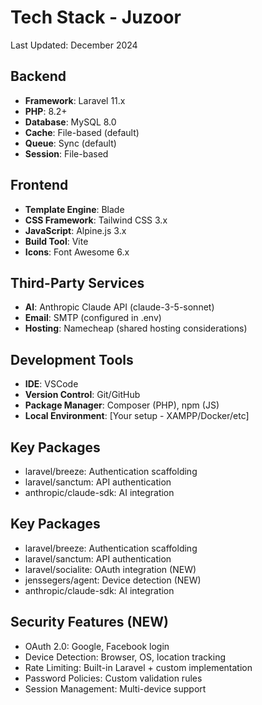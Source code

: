 # Tech Stack - Juzoor

Last Updated: December 2024

## Backend

-   **Framework**: Laravel 11.x
-   **PHP**: 8.2+
-   **Database**: MySQL 8.0
-   **Cache**: File-based (default)
-   **Queue**: Sync (default)
-   **Session**: File-based

## Frontend

-   **Template Engine**: Blade
-   **CSS Framework**: Tailwind CSS 3.x
-   **JavaScript**: Alpine.js 3.x
-   **Build Tool**: Vite
-   **Icons**: Font Awesome 6.x

## Third-Party Services

-   **AI**: Anthropic Claude API (claude-3-5-sonnet)
-   **Email**: SMTP (configured in .env)
-   **Hosting**: Namecheap (shared hosting considerations)

## Development Tools

-   **IDE**: VSCode
-   **Version Control**: Git/GitHub
-   **Package Manager**: Composer (PHP), npm (JS)
-   **Local Environment**: [Your setup - XAMPP/Docker/etc]

## Key Packages

-   laravel/breeze: Authentication scaffolding
-   laravel/sanctum: API authentication
-   anthropic/claude-sdk: AI integration

## Key Packages

-   laravel/breeze: Authentication scaffolding
-   laravel/sanctum: API authentication
-   laravel/socialite: OAuth integration (NEW)
-   jenssegers/agent: Device detection (NEW)
-   anthropic/claude-sdk: AI integration

## Security Features (NEW)

-   OAuth 2.0: Google, Facebook login
-   Device Detection: Browser, OS, location tracking
-   Rate Limiting: Built-in Laravel + custom implementation
-   Password Policies: Custom validation rules
-   Session Management: Multi-device support
